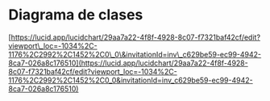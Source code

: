 # **Diagrama de clases**

[https://lucid.app/lucidchart/29aa7a22-4f8f-4928-8c07-f7321baf42cf/edit?viewport\_loc=-1034%2C-1176%2C2992%2C1452%2C0\_0\&invitationId=inv\_c629be59-ec99-4942-8ca7-026a8c176510](https://lucid.app/lucidchart/29aa7a22-4f8f-4928-8c07-f7321baf42cf/edit?viewport_loc=-1034%2C-1176%2C2992%2C1452%2C0_0&invitationId=inv_c629be59-ec99-4942-8ca7-026a8c176510) 